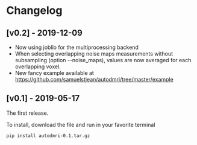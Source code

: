 # Changelog


## [v0.2] -  2019-12-09

- Now using joblib for the multiprocessing backend
- When selecting overlapping noise maps measurements without subsampling (option --noise_maps), values are now averaged for each overlapping voxel.
- New fancy example available at https://github.com/samuelstjean/autodmri/tree/master/example


## [v0.1] - 2019-05-17

The first release.

To install, download the file and run in your favorite terminal

~~~bash
pip install autodmri-0.1.tar.gz
~~~
